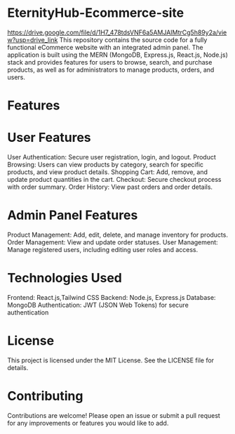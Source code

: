# EternityHub-Ecommerce-site
https://drive.google.com/file/d/1H7_478tdsVNF6a5AMJAIMtrCg5h89y2a/view?usp=drive_link
This repository contains the source code for a fully functional eCommerce website with an integrated admin panel. The application is built using the MERN (MongoDB, Express.js, React.js, Node.js) stack and provides features for users to browse, search, and purchase products, as well as for administrators to manage products, orders, and users.

# Features
# User Features
User Authentication: Secure user registration, login, and logout.
Product Browsing: Users can view products by category, search for specific products, and view product details.
Shopping Cart: Add, remove, and update product quantities in the cart.
Checkout: Secure checkout process with order summary.
Order History: View past orders and order details.

# Admin Panel Features
Product Management: Add, edit, delete, and manage inventory for products.
Order Management: View and update order statuses.
User Management: Manage registered users, including editing user roles and access.

# Technologies Used
Frontend: React.js,Tailwind CSS
Backend: Node.js, Express.js
Database: MongoDB
Authentication: JWT (JSON Web Tokens) for secure authentication

# License
This project is licensed under the MIT License. See the LICENSE file for details.

# Contributing
Contributions are welcome! Please open an issue or submit a pull request for any improvements or features you would like to add.


